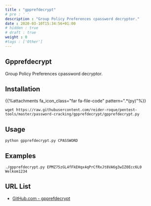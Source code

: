 ```yaml
---
title : "gpprefdecrypt"
# pre : ' '
description : "Group Policy Preferences cpassword decryptor."
date : 2020-03-10T15:34:56+01:00
# hidden : true
# draft : true
weight : 0
#tags : ['Other']
---
```


## Gpprefdecrypt

Group Policy Preferences cpassword decryptor.

## Installation

{{%attachments fa_icon_class="far fa-file-code" pattern=".*(py)"%}}

```plain
wget https://raw.githubusercontent.com/reider-roque/pentest-tools/master/password-cracking/gpprefdecrypt/gpprefdecrypt.py
```

## Usage

```plain
python gpprefdecrypt.py CPASSWORD
```

## Examples

```plain
./gpprefdecrypt.py EPMZ75zGL4fFkEHqx4qPrCfRxJt8VA6g3wIZ0Ecc6L0
Welkom1234
```

## URL List

- [GitHub.com - gpprefdecrypt](https://github.com/reider-roque/pentest-tools/tree/master/password-cracking/gpprefdecrypt)

